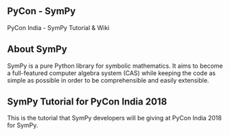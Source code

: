 ## PyCon - SymPy
PyCon India -  SymPy Tutorial & Wiki

## About SymPy
SymPy is a pure Python library for symbolic mathematics. It aims to become a full-featured computer algebra system (CAS) while keeping the code as simple as possible in order to be comprehensible and easily extensible.

## SymPy Tutorial for PyCon India 2018
This is the tutorial that SymPy developers will be giving at PyCon India 2018 for SymPy.
